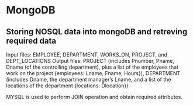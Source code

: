 # MongoDB
## Storing NOSQL data into mongoDB and retreving required data 

Input files: EMPLOYEE, DEPARTMENT, WORKS_ON, PROJECT, and DEPT_LOCATIONS
Output files: PROJECT (includes Pnumber, Pname, Dname (of the controlling department), plus a list of the employees that work on the project {employees: Lname, Fname, Hours}), DEPARTMENT (includes Dname, the department manager’s Lname, and a list of the locations of the department {locations: Dlocation})

MYSQL is used to perform JOIN operation and obtain required attributes. 
